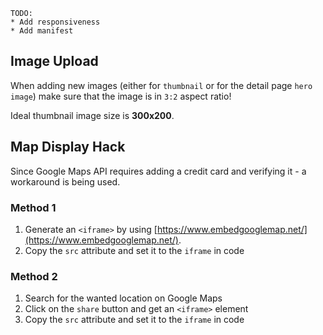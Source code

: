 ```
TODO:
* Add responsiveness
* Add manifest
```

## Image Upload

When adding new images (either for `thumbnail` or for the detail page `hero image`)
make sure that the image is in `3:2` aspect ratio!

Ideal thumbnail image size is **300x200**.

## Map Display Hack

Since Google Maps API requires adding a credit card and verifying it - a
workaround is being used.

### Method 1
1. Generate an `<iframe>` by using [https://www.embedgooglemap.net/](https://www.embedgooglemap.net/).
2. Copy the `src` attribute and set it to the `iframe` in code

### Method 2
1. Search for the wanted location on Google Maps
2. Click on the `share` button and get an `<iframe>` element
3. Copy the `src` attribute and set it to the `iframe` in code
